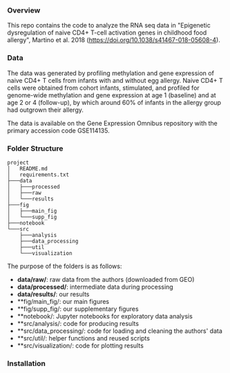 ### Overview
This repo contains the code to analyze the RNA seq data in "Epigenetic dysregulation of naive CD4+ T-cell activation genes in childhood food allergy", Martino et al. 2018 (https://doi.org/10.1038/s41467-018-05608-4). 

### Data
The data was generated by profiling methylation and gene expression of naive CD4+ T cells from infants with and without egg allergy. Naive CD4+ T cells were obtained from cohort infants, stimulated, and profiled for genome-wide methylation and gene expression at age 1 (baseline) and at age 2 or 4 (follow-up), by which around 60% of infants in the allergy group had outgrown their allergy. 

The data is available on the Gene Expression Omnibus repository with the primary accession code GSE114135.


### Folder Structure
```
project
│   README.md
│   requirements.txt
├───data
│   ├───processed
│   ├───raw
│   └───results
├───fig
│   ├───main_fig
│   └───supp_fig
├───notebook
└───src
    ├───analysis
    ├───data_processing
    ├───util
    └───visualization
```
    
The purpose of the folders is as follows:
* **data/raw/**: raw data from the authors (downloaded from GEO)
* **data/processed/**: intermediate data during processing
* **data/results/**: our results
* **fig/main_fig/: our main figures
* **fig/supp_fig/: our supplementary figures
* **notebook/: Jupyter notebooks for exploratory data analysis
* **src/analysis/: code for producing results
* **src/data_processing/: code for loading and cleaning the authors' data
* **src/util/: helper functions and reused scripts
* **src/visualization/: code for plotting results


### Installation
